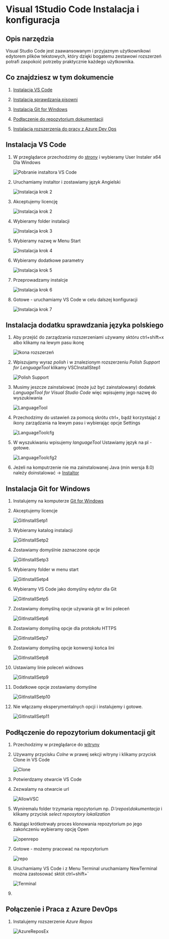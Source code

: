 # Visual 1Studio Code Instalacja i konfiguracja #

## Opis narzędzia ##
Visual Studio Code jest zaawansowanym i przyjaznym użytkownikowi edytorem plików tekstowych, który dzięki bogatemu zestawowi rozszerzeń potrafi zaspokoić potrzeby praktycznie każdego użytkownika.

## Co znajdziesz w tym dokumencie ##

1. [Instalacja VS Code](##Instalacja-VS-Code##)

1. [Instalacja sprawdzania pisowni](##Instalacja-dodatku-sprawdzania-języka-polskiego##)

1. [Instalacja Git for Windows](##Instalacja-Git-for-Windows)

1. [Podłączenie do repozytorium dokumentacji](##Podłączenie-do-repozytorium-dokumentacji-git##)

1. [Instalacja rozszerzenia do pracy z Azure Dev Ops](##Połączenie-i-Praca-z-Azure-Devops##)

## Instalacja VS Code ##

1. W przeglądarce przechodzimy do [strony](https://code.visualstudio.com/download) i wybieramy User Instaler x64 Dla Windows

    ![Pobranie instaltora VS Code](Images/instaltaorVSC.png)

1. Uruchamiamy instaltor i zostawiamy język Angielski

    ![Instalacja krok 2](Images/VSCInstallStep1.png)

1. Akceptujemy licencję

    ![Instalacja krok 2](Images/VSCInstallStep2.png)

1. Wybieramy folder instalacji

    ![Instalacja krok 3](Images/VSCInstallStep3.png)

1. Wybieramy nazwę w Menu Start

    ![Instalacja krok 4](Images/VSCInstallStep4.png)

1. Wybieramy dodatkowe parametry

    ![Instalacja krok 5](Images/VSCInstallStep5.png)

1. Przeprowadzamy instalcje

    ![Instalacja krok 6](Images/VSCInstallStep6.png)

1. Gotowe - uruchamiamy VS Code w celu dalszej konfiguracji

    ![Instalacja krok 7](Images/VSCInstallStep6.png)

## Instalacja dodatku sprawdzania języka polskiego ##

1. Aby przejść do zarządzania rozszerzeniami używamy sktóru ctrl+shift+x albo klikamy na lewym pasu ikonę

    ![Ikona rozszerzeń](Images/extentions_icon.png)

1. Wpiszujamy wyraz *polish* i w znalezionym rozszerzeniu *Polish Support for LenguageTool* klikamy VSCInstallStep1

    ![Polish Support](Images/polish_ex.png)

1. Musimy jeszcze zainstalować (może już być zainstalowany) dodatek *LanguageTool for Visual Studio Code* więc wpisujemy jego nazwę do wyszukiwania

    ![LanguageTool](Images/ln_tool.png)

1. Przechodzimy do ustawień za pomocą skrótu ctrl+, bądź korzystająć z ikony zarządzania na lewym pasu i wybierając opcje Settings

    ![LanguageToolcfg](Images/settings.png)

1. W wyszukiwaniu wpisujemy *languageTool* Ustawiamy język na pl - gotowe.

    ![LanguageToolcfg2](Images/lan_tool_set.png)

1. Jeżeli na komputrzenie nie ma zainstalowanej Java (min wersja 8.0) należy doinstalować -> [Instaltor](https://javadl.oracle.com/webapps/download/AutoDL?BundleId=239827_230deb18db3e4014bb8e3e8324f81b43)

## Instalacja Git for Windows ##

1. Instalujemy na komputerze [Git for Windows](https://github.com/git-for-windows/git/releases/download/v2.23.0.windows.1/Git-2.23.0-64-bit.exe) 

1. Akceptujemy licencje

    ![GitInstallSetp1](Images/gitinstallstep1.png)

1. Wybieramy katalog instalacji

    ![GitInstallSetp2](Images/gitinstallstep2.png)

1. Zostawiamy domyślnie zaznaczone opcje

    ![GitInstallSetp3](Images/gitinstallstep3.png)

1. Wybieramy folder w menu start

    ![GitInstallSetp4](Images/gitinstallstep4.png)

1. Wybieramy VS Code jako domyślny edytor dla Git

    ![GitInstallSetp5](Images/gitinstallstep5.png)

1. Zostawiamy domyślną opcje używania git w lini poleceń

    ![GitInstallSetp6](Images/gitinstallstep6.png)

1. Zostawiamy domyślną opcje dla protokołu HTTPS

    ![GitInstallSetp7](Images/gitinstallstep7.png)

1. Zostawiamy domyślną opcje konwersji końca lini

    ![GitInstallSetp8](Images/gitinstallstep8.png)

1. Ustawiamy linie poleceń widnows

    ![GitInstallSetp9](Images/gitinstallstep9.png)

1. Dodatkowe opcje zostawiamy domyślne

    ![GitInstallSetp10](Images/gitinstallstep10.png)

1. Nie włączamy eksperymentalnych opcji i instalujemy i gotowe.

    ![GitInstallSetp11](Images/gitinstallstep10.png)


## Podłączenie do repozytorium dokumentacji git ##

1. Przechodzimy w przeglądarce do [witryny](https://dev.azure.com/soneta/Soneta/_git/dokumentacja.git)

1. Używamy przycisku *Colne* w prawej sekcji witryny i klikamy przycisk Clone in VS Code

    ![Clone](Images/clone.png)

1. Potwierdzamy otwarcie VS Code

1. Zezwalamy na otwarcie url

    ![AllowVSC](Images/allowVSC.png)

1. Wyniremalu folder trzymania repozytorium np. *D:\repos\dokumentacja* i klikamy przycisk *select reposytory lokalization*

1. Nastąpi krótkotrwały proces klonowania repozytorium po jego zakończeniu wybieramy opcję Open

    ![openrepo](Images/openrepo.png)

1. Gotowe - możemy pracować na repozytorium

    ![repo](Images/openrepo.png)



1. Uruchamiamy VS Code i z Menu Terminal uruchamiamy NewTerminal można zastosować sktót ctrl+shift+`

    ![Terminal](Images/terminal.png)

1. 

## Połączenie i Praca z Azure DevOps ##

1. Instalujemy rozszerzenie *Azure Repos*

    ![AzureReposEx](Images/azurereposex.png)



